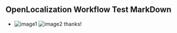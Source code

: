 ## OpenLocalization Workflow Test MarkDown
* ![image1](.\c930068d-8022-4ca3-aea6-a24f4b1d54c3.PNG)   ![image2](.\b8b896da-0aa4-4580-bc1e-5275410b5a31.png) 
thanks!